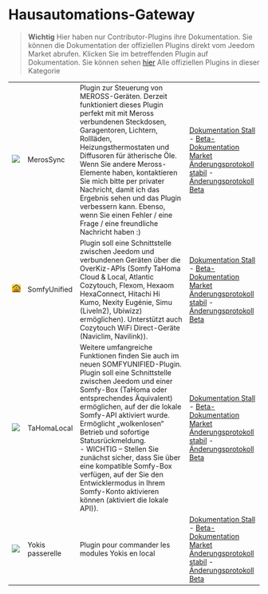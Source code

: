 
# Hausautomations-Gateway


>**Wichtig**
>Hier haben nur Contributor-Plugins ihre Dokumentation. Sie können die Dokumentation der offiziellen Plugins direkt vom Jeedom Market abrufen. Klicken Sie im betreffenden Plugin auf Dokumentation.
>Sie können sehen [hier](https://market.jeedom.com/index.php?v=d&p=market&type=plugin&categorie=home+automation+protocol) Alle offiziellen Plugins in dieser Kategorie


| | | | |
|--- | --- | --- | ---|
|<img src="MerosSync/MerosSync_icon.png" class="pluginLogo" width="100" />|MerosSync|Plugin zur Steuerung von MEROSS-Geräten. Derzeit funktioniert dieses Plugin perfekt mit mit Meross verbundenen Steckdosen, Garagentoren, Lichtern, Rollläden, Heizungsthermostaten und Diffusoren für ätherische Öle. Wenn Sie andere Meross-Elemente haben, kontaktieren Sie mich bitte per privater Nachricht, damit ich das Ergebnis sehen und das Plugin verbessern kann. Ebenso, wenn Sie einen Fehler / eine Frage / eine freundliche Nachricht haben :)|[Dokumentation Stall](https://github.com/impulsio/MerosSync/blob/main/docs/de_DE/index.md) - [Beta-Dokumentation](https://github.com/impulsio/MerosSync/blob/main/docs/de_DE/index.md)<br/>[Market](https://market.jeedom.com/index.php?v=d&p=market_display&id=4329)<br/>[Änderungsprotokoll stabil](https://github.com/impulsio/MerosSync/blob/main/docs/de_DE/changelog.md) - [Änderungsprotokoll Beta](https://github.com/impulsio/MerosSync/blob/main/docs/de_DE/changelog.md)|
|<img src="SomfyUnified/SomfyUnified_icon.png" class="pluginLogo" width="100" />|SomfyUnified|Plugin soll eine Schnittstelle zwischen Jeedom und verbundenen Geräten über die OverKiz-APIs (Somfy TaHoma Cloud & Local, Atlantic Cozytouch, Flexom, Hexaom HexaConnect, Hitachi Hi Kumo, Nexity Eugénie, Simu (LiveIn2), Ubiwizz) ermöglichen). Unterstützt auch Cozytouch WiFi Direct-Geräte (Naviclim, Navilink)).|[Dokumentation Stall](https://eridani78.github.io/SomfyUnified-Doc/de_DE/) - [Beta-Dokumentation](https://eridani78.github.io/SomfyUnified-Doc/de_DE/)<br/>[Market](https://market.jeedom.com/index.php?v=d&p=market_display&id=4505)<br/>[Änderungsprotokoll stabil](https://eridani78.github.io/SomfyUnified-Doc/de_DE/changelog) - [Änderungsprotokoll Beta](https://eridani78.github.io/SomfyUnified-Doc/de_DE/changelog)|
|<img src="TaHomaLocal/TaHomaLocal_icon.png" class="pluginLogo" width="100" />|TaHomaLocal|Weitere umfangreiche Funktionen finden Sie auch im neuen SOMFYUNIFIED-Plugin. Plugin soll eine Schnittstelle zwischen Jeedom und einer Somfy-Box (TaHoma oder entsprechendes Äquivalent) ermöglichen, auf der die lokale Somfy-API aktiviert wurde. Ermöglicht „wolkenlosen“ Betrieb und sofortige Statusrückmeldung.<br> - WICHTIG – Stellen Sie zunächst sicher, dass Sie über eine kompatible Somfy-Box verfügen, auf der Sie den Entwicklermodus in Ihrem Somfy-Konto aktivieren können (aktiviert die lokale API)).|[Dokumentation Stall](https://eridani78.github.io/TaHomaLocal-Doc/de_DE/) - [Beta-Dokumentation](https://eridani78.github.io/TaHomaLocal-Doc/de_DE/)<br/>[Market](https://market.jeedom.com/index.php?v=d&p=market_display&id=4445)<br/>[Änderungsprotokoll stabil](https://eridani78.github.io/TaHomaLocal-Doc/de_DE/changelog) - [Änderungsprotokoll Beta](https://eridani78.github.io/TaHomaLocal-Doc/de_DE/changelog)|
|<img src="Yokis/Yokis_icon.png" class="pluginLogo" width="100" />|Yokis passerelle|Plugin pour commander les modules Yokis en local|[Dokumentation Stall](https://nwailly.github.io/Yokis_DOCS/docs/de_DE/Index) - [Beta-Dokumentation](https://nwailly.github.io/Yokis_DOCS/docs/de_DE/Indexbeta)<br/>[Market](https://market.jeedom.com/index.php?v=d&p=market_display&id=4248)<br/>[Änderungsprotokoll stabil](https://nwailly.github.io/Yokis_DOCS/docs/de_DE/changelog) - [Änderungsprotokoll Beta](https://nwailly.github.io/Yokis_DOCS/docs/de_DE/changelogbeta)|
